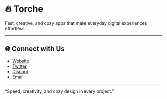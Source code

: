 # 🔥 Torche

Fast, creative, and cozy apps that make everyday digital experiences effortless.  

---

## 🌐 Connect with Us
- [Website](https://yourwebsite.com)  
- [Twitter](https://twitter.com/yourhandle)  
- [Discord](https://discord.gg/yourinvite)  
- [Email](mailto:hello@yourwebsite.com)  

---

“Speed, creativity, and cozy design in every project.”
